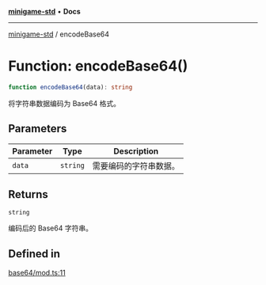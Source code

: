 [**minigame-std**](../README.md) • **Docs**

***

[minigame-std](../README.md) / encodeBase64

# Function: encodeBase64()

```ts
function encodeBase64(data): string
```

将字符串数据编码为 Base64 格式。

## Parameters

| Parameter | Type | Description |
| ------ | ------ | ------ |
| `data` | `string` | 需要编码的字符串数据。 |

## Returns

`string`

编码后的 Base64 字符串。

## Defined in

[base64/mod.ts:11](https://github.com/JiangJie/minigame-std/blob/baaa9364b1809237ffe9720be3ef4dba617567c9/src/std/base64/mod.ts#L11)
